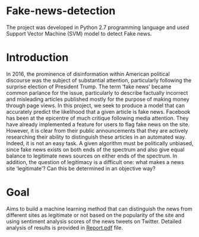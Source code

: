 # Fake-news-detection
The project was developed in Python 2.7 programming language and used Support Vector Machine (SVM) model to detect Fake news.

# Introduction 

In 2016, the prominence of disinformation within American political discourse was the subject of substantial attention, particularly following the surprise election of President Trump. The term ‘fake news’ became common parlance for the issue, particularly to describe factually incorrect and misleading articles published mostly for the purpose of making money through page views. In this project, we seek to produce a model that can accurately predict the likelihood that a given article is fake news.
Facebook has been at the epicentre of much critique following media attention. They have already implemented a feature for users to flag fake news on the site. However, it is clear from their public announcements that they are actively researching their ability to distinguish these articles in an automated way. Indeed, it is not an easy task. A given algorithm must be politically unbiased, since fake news exists on both ends of the spectrum and also give equal balance to legitimate news sources on either ends of the spectrum. In addition, the question of legitimacy is a difficult one: what makes a news site ‘legitimate’? Can this be determined in an objective way?

# Goal 

Aims to build a machine learning method that can distinguish the news from different sites as legitimate or not based on the popularity of the site and using sentiment analysis scores of the news tweets on Twitter. Detailed analysis of results is provided in [Report.pdf](https://github.com/aakupadhyay/Fake-news-detection/blob/master/Report.pdf) file.


